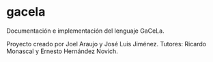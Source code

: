 gacela
======

Documentación e implementación del lenguaje GaCeLa.

Proyecto creado por Joel Araujo y José Luis Jiménez. Tutores: Ricardo Monascal y Ernesto Hernández Novich.
